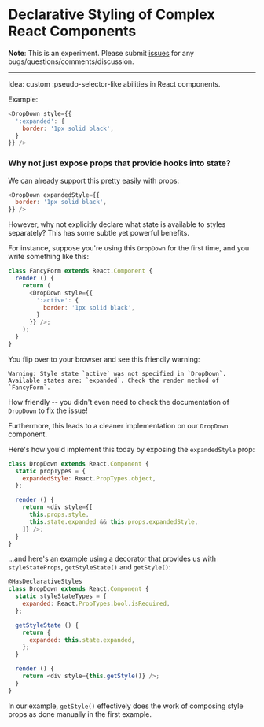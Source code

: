 # Declarative Styling of Complex React Components

**Note**: This is an experiment. Please submit
[issues](https://github.com/namuol/react-declarative-styles/issues) 
for any bugs/questions/comments/discussion.

----

Idea: custom :pseudo-selector-like abilities in React components.

Example:

```js
<DropDown style={{
  ':expanded': {
    border: '1px solid black',
  }
}} />
```

### Why not just expose props that provide hooks into state?

We can already support this pretty easily with props:

```js
<DropDown expandedStyle={{
  border: '1px solid black',
}} />
```

However, why not explicitly declare what state is available to styles separately?
This has some subtle yet powerful benefits.

For instance, suppose you're using this `DropDown` for the first time,
and you write something like this:

```js
class FancyForm extends React.Component {
  render () {
    return (
      <DropDown style={{
        ':active': {
          border: '1px solid black',
        }
      }} />;
    );
  }
}
```

You flip over to your browser and see this friendly warning:

```
Warning: Style state `active` was not specified in `DropDown`.
Available states are: `expanded`. Check the render method of `FancyForm`.
```

How friendly -- you didn't even need to check the documentation of `DropDown`
to fix the issue!

Furthermore, this leads to a cleaner implementation on our `DropDown`
component.

Here's how you'd implement this today by exposing the `expandedStyle` prop:

```js
class DropDown extends React.Component {
  static propTypes = {
    expandedStyle: React.PropTypes.object,
  };

  render () {
    return <div style={[
      this.props.style,
      this.state.expanded && this.props.expandedStyle,
    ]} />;
  }
}
```

...and here's an example using a decorator that provides us with
`styleStateProps`, `getStyleState()` and `getStyle()`:

```js
@HasDeclarativeStyles
class DropDown extends React.Component {
  static styleStateTypes = {
    expanded: React.PropTypes.bool.isRequired,
  };

  getStyleState () {
    return {
      expanded: this.state.expanded,
    };
  }

  render () {
    return <div style={this.getStyle()} />;
  }
}
```

In our example, `getStyle()` effectively does the work of composing
style props as done manually in the first example.

